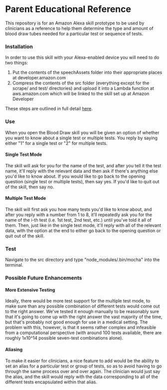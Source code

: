 <h1>Parent Educational Reference</h1>

This repository is for an Amazon Alexa skill prototype to be used by clinicians as a reference to help them determine the type and amount of blood draw tubes needed for a particular test or sequence of tests.


<h3>Installation</h3>

In order to use this skill with your Alexa-enabled device you will need to do two things:

<ol>
    <li>Put the contents of the speechAssets folder into their appropriate places at developer.amazon.com</li>
    <li>Compress the contents of the src folder (everything except for the scrape/ and test/ directories) and upload it into a Lambda function at aws.amazon.com which will be linked to the skill set up at Amazon Developer</li>
</ol>

These steps are outlined in full detail <a href="https://github.com/alexa/skill-sample-nodejs-fact">here</a>.

<h3>Use</h3>

When you open the Blood Draw skill you will be given an option of whether you want to know about a single test or multiple tests. You reply by saying either "1" for a single test or "2" for multiple tests.

<h4>Single Test Mode</h4>

The skill will ask for you for the name of the test, and after you tell it the test name, it'll reply with the relevant data and then ask if there's anything else you'd like to know about. If you would like to go back to the opening question (single test or multiple tests), then say yes. If you'd like to quit out of the skill, then say no.

<h4>Multiple Test Mode</h4>

The skill will first ask you how many tests you'd like to know about, and after you reply with a number from 1 to 8, it'll repeatedly ask you for the name of the i-th test (i.e. 1st test, 2nd test, etc.) until you've told it all of them. Then, just like in the single test mode, it'll reply with all of the relevant data, with the option at the end to either go back to the opening question or quit out of the skill.

<h3>Test</h3>

Navigate to the src directory and type "node_modules/.bin/mocha" into the terminal.

<h3>Possible Future Enhancements</h3>

<h4>More Extensive Testing</h4>

Ideally, there would be more test support for the multiple test mode, to make sure than any possible combination of different tests would come out to the right answer. We've tested it enough manually to be reasonably sure that it's going to come up with the right answer the vast majority of the time, but that's probably not good enough for use in a medical setting. The problem with this, however, is that it seems rather complex and infeasible from a computational perspective (with around 100 tests available, there are roughly 1x10^14 possible seven-test combinations alone).

<h4>Aliasing</h4>

To make it easier for clinicians, a nice feature to add would be the ability to set an alias for a particular test or group of tests, so as to avoid having to go through the same process over and over again. The clinician would just say the alias, and the skill would reply with the data corresponding to all of the different tests encapsulated within that alias.

